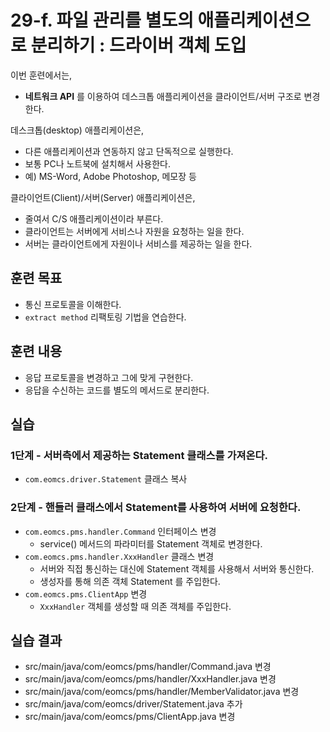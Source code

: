 # 29-f. 파일 관리를 별도의 애플리케이션으로 분리하기 : 드라이버 객체 도입

이번 훈련에서는,
- **네트워크 API** 를 이용하여 데스크톱 애플리케이션을 클라이언트/서버 구조로 변경한다.

데스크톱(desktop) 애플리케이션은,
- 다른 애플리케이션과 연동하지 않고 단독적으로 실행한다.
- 보통 PC나 노트북에 설치해서 사용한다.
- 예) MS-Word, Adobe Photoshop, 메모장 등

클라이언트(Client)/서버(Server) 애플리케이션은,
- 줄여서 C/S 애플리케이션이라 부른다.
- 클라이언트는 서버에게 서비스나 자원을 요청하는 일을 한다.
- 서버는 클라이언트에게 자원이나 서비스를 제공하는 일을 한다.

## 훈련 목표
- 통신 프로토콜을 이해한다.
- `extract method` 리팩토링 기법을 연습한다.

## 훈련 내용
- 응답 프로토콜을 변경하고 그에 맞게 구현한다.
- 응답을 수신하는 코드를 별도의 메서드로 분리한다.


## 실습


### 1단계 - 서버측에서 제공하는 Statement 클래스를 가져온다.

- `com.eomcs.driver.Statement` 클래스 복사


### 2단계 - 핸들러 클래스에서 Statement를 사용하여 서버에 요청한다.

- `com.eomcs.pms.handler.Command` 인터페이스 변경
    - service() 메서드의 파라미터를 Statement 객체로 변경한다.
- `com.eomcs.pms.handler.XxxHandler` 클래스 변경
    - 서버와 직접 통신하는 대신에 Statement 객체를 사용해서 서버와 통신한다.
    - 생성자를 통해 의존 객체 Statement 를 주입한다.
- `com.eomcs.pms.ClientApp` 변경
    - `XxxHandler` 객체를 생성할 때 의존 객체를 주입한다.


    
## 실습 결과

- src/main/java/com/eomcs/pms/handler/Command.java 변경
- src/main/java/com/eomcs/pms/handler/XxxHandler.java 변경
- src/main/java/com/eomcs/pms/handler/MemberValidator.java 변경
- src/main/java/com/eomcs/driver/Statement.java 추가
- src/main/java/com/eomcs/pms/ClientApp.java 변경
